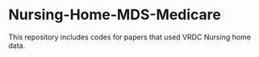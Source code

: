 # Nursing-Home-MDS-Medicare
This repository includes codes for papers that used VRDC Nursing home data.
